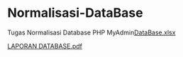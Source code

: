 # Normalisasi-DataBase
Tugas Normalisasi Database PHP MyAdmin[DataBase.xlsx](https://github.com/desrbaa/Normalisasi-DataBase/files/13336459/DataBase.xlsx)

[LAPORAN DATABASE.pdf](https://github.com/desrbaa/Normalisasi-DataBase/files/13336480/LAPORAN.DATABASE.pdf)
